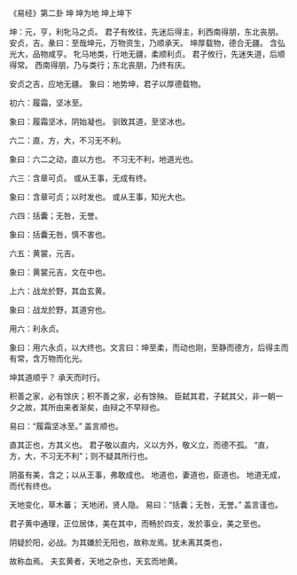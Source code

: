 《易经》第二卦 坤 坤为地 坤上坤下

坤：元，亨，利牝马之贞。 君子有攸往，先迷后得主，利西南得朋，东北丧朋。 安贞，吉。彖曰：至哉坤元，万物资生，乃顺承天。 坤厚载物，德合无疆。 含弘光大，品物咸亨。 牝马地类，行地无疆，柔顺利贞。 君子攸行，先迷失道，后顺得常。 西南得朋，乃与类行；东北丧朋，乃终有庆。

安贞之吉，应地无疆。 象曰：地势坤，君子以厚德载物。

初六：履霜，坚冰至。

象曰：履霜坚冰，阴始凝也。 驯致其道，至坚冰也。

六二：直，方，大，不习无不利。

象曰：六二之动，直以方也。 不习无不利，地道光也。

六三：含章可贞。 或从王事，无成有终。

象曰：含章可贞；以时发也。 或从王事，知光大也。

六四：括囊；无咎，无誉。

象曰：括囊无咎，慎不害也。

六五：黄裳，元吉。

象曰：黄裳元吉，文在中也。

上六：战龙於野，其血玄黄。

象曰：战龙於野，其道穷也。

用六：利永贞。

象曰：用六永贞，以大终也。文言曰：坤至柔，而动也刚，至静而德方，后得主而有常，含万物而化光。

坤其道顺乎？ 承天而时行。

积善之家，必有馀庆；积不善之家，必有馀殃。 臣弑其君，子弑其父，非一朝一夕之故，其所由来者渐矣，由辩之不早辩也。

易曰：“履霜坚冰至。” 盖言顺也。

直其正也，方其义也。 君子敬以直内，义以方外，敬义立，而德不孤。 “直，方，大，不习无不利”；则不疑其所行也。

阴虽有美，含之；以从王事，弗敢成也。 地道也，妻道也，臣道也。 地道无成，而代有终也。

天地变化，草木蕃； 天地闭，贤人隐。 易曰：“括囊；无咎，无誉。” 盖言谨也。

君子黄中通理，正位居体，美在其中，而畅於四支，发於事业，美之至也。

阴疑於阳，必战。为其嫌於无阳也，故称龙焉。犹未离其类也，

故称血焉。 夫玄黄者，天地之杂也，天玄而地黄。

